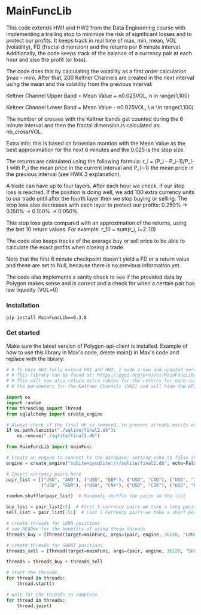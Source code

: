 # MainFuncLib
This code extends HW1 and HW2 from the Data Engineering course with implementing a trailing stop to minimize the risk of significant losses and to protect our profits. It keeps track in real time of max, min, mean, VOL (volatility), FD (fractal dimension) and the returns per 6 minute interval. Additionally, the code keeps track of the balance of a currency pair at each hour and also the profit (or loss).


The code does this by calculating the volatility as a first order calculation (max – min). After that, 200 Keltner Channels are created in the next interval using the mean and the volatility from the previous interval:

Keltner Channel Upper Band = Mean Value + n0.025VOL, n in range(1,100)

Keltner Channel Lower Band = Mean Value - n0.025VOL, \ n \in range(1,100)

The number of crosses with the Keltner bands get counted during the 6 minute interval and then the fractal dimension is calculated as: nb_cross/VOL.
   
Extra info: this is based on brownian montion with the Mean Value as the best approximation for the next 6 minutes and the 0.025 is the step size. 


The returns are calculated using the following formula:
r_i = (P_i - P_i-1)/P_i-1 with P_i the mean price in the current interval and P_(i-1) the mean price in the previous interval (see HWK 3 explanation).


 A trade can have up to four layers. After each hour we check, if our stop loss is reached. If the position is doing well, we add 100 extra currency units to our trade until after the fourth layer then we stop buying or selling. The stop loss also decreases with each layer to protect our profits: 0.250% &rarr; 0.150% &rarr; 0.100% &rarr; 0.050%.

 This stop loss gets compared with an approximation of the returns, using the last 10 return values. For example: r_10 = sum(r_i, i=2..10)


The code also keeps tracks of the average buy or sell price to be able to calculate the exact profits when closing a trade.


Note that the first 6 minute checkpoint doesn't yield a FD or a return value and these are set to Null, because there is no previous information yet.


The code also implements a sanity check to see if the provided data by Polygon makes sense and is correct and a check for when a certain pair has low liquidity (VOL=0)


### Installation
```
pip install MainFuncLib==0.3.8
```

### Get started
Make sure the latest version of Polygon-api-client is installed. Example of how to use this library in Max's code, delete main() in Max's code and replace with the library:

```Python
# # To have HW3 fully extend HW1 and HW2, I made a new and updated version of the library
# # This library can be found at: https://pypi.org/project/MainFuncLib/0.3.8/
# # This will now also return extra tables for the returns for each currency pair and their profit/loss on top of
# # the parameters for the Keltner Channels (HW2) and will hide the API key as stated in HW1

import os
import random
from threading import Thread
from sqlalchemy import create_engine

# Always check if the final db is removed, to prevent already exists errors during initialization
if os.path.lexists("./sqlite/final2.db"):
    os.remove("./sqlite/final2.db")

from MainFuncLib import mainFunc

# Create an engine to connect to the database; setting echo to false should stop it from logging in std.out
engine = create_engine("sqlite+pysqlite:///sqlite/final2.db", echo=False, future=True)

# Insert currency pairs here
pair_list = [("USD", "AUD"), ("USD", "GBP"), ("USD", "CAD"), ("USD", "JPY"), ("USD", "MXN"),
             ("USD", "EUR"), ("USD", "CNY"), ("USD", "CZK"), ("USD", "PLN"), ("USD", "CHF")]

random.shuffle(pair_list)  # Randomly shuffle the pairs in the list

buy_list = pair_list[:5]  # First 5 currency pairs we take a long position on
sell_list = pair_list[-5:]  # Last 5 currency pairs we take a short position on

# create threads for LONG positions
# see READme for the benefits of using these threads
threads_buy = [Thread(target=mainFunc, args=(pair, engine, 36120, "LONG")) for pair in buy_list]

# create threads for SHORT positions
threads_sell = [Thread(target=mainFunc, args=(pair, engine, 36120, "SHORT")) for pair in sell_list]

threads = threads_buy + threads_sell

# start the threads
for thread in threads:
    thread.start()

# wait for the threads to complete
for thread in threads:
    thread.join()
```